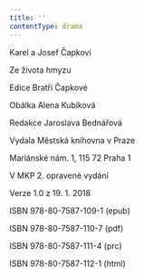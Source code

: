 ```yaml
---
title: ''
contentType: drama
---
```


<section>

Karel a Josef Čapkovi

Ze života hmyzu

Edice Bratři Čapkové

Obálka Alena Kubíková

Redakce Jaroslava Bednářová

Vydala Městská knihovna v Praze

Mariánské nám. 1, 115 72 Praha 1

V MKP 2. opravené vydání

Verze 1.0 z 19. 1. 2018

ISBN 978-80-7587-109-1 (epub)

ISBN 978-80-7587-110-7 (pdf)

ISBN 978-80-7587-111-4 (prc)

ISBN 978-80-7587-112-1 (html)

</section>
